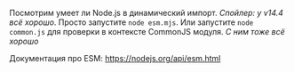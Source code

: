 Посмотрим умеет ли Node.js в динамический импорт. *Спойлер: у v14.4 всё хорошо*. 
Просто запустите `node esm.mjs`.
Или запустите `node common.js` для проверки в контексте CommonJS модуля. *С ним тоже всё хорошо*

Документация про ESM: https://nodejs.org/api/esm.html